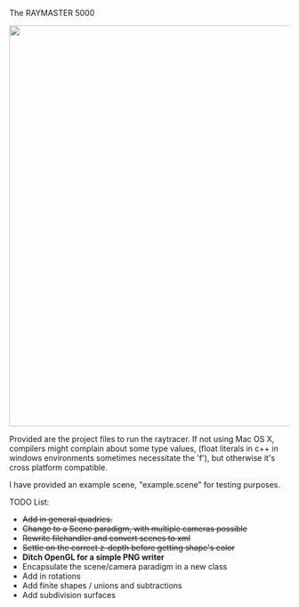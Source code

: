 The RAYMASTER 5000

<img src="http://people.tamu.edu/~mld2443/csce647/pr03/Example2.png" width=720px>

Provided are the project files to run the raytracer. If not using Mac OS X, compilers might complain about some type values, (float literals in c++ in windows environments sometimes necessitate the 'f'), but otherwise it's cross platform compatible.

I have provided an example scene, "example.scene" for testing purposes.

TODO List:
* <strike>Add in general quadrics.</strike>
* <strike>Change to a Scene paradigm, with multiple cameras possible</strike>
* <strike>Rewrite filehandler and convert scenes to xml</strike>
* <strike>Settle on the correct z-depth before getting shape's color</strike>
* <b>Ditch OpenGL for a simple PNG writer</b>
* Encapsulate the scene/camera paradigm in a new class
* Add in rotations
* Add finite shapes / unions and subtractions
* Add subdivision surfaces
